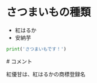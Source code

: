 # さつまいもの種類

- 紅はるか
- 安納芋

```python
print('さつまいもです！')
```

<div class="hidden">
# コメント

紅優甘は、紅はるかの商標登録名

</div>


<div class="page-break"></div>
